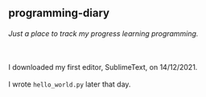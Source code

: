 ## programming-diary
###### Just a place to track my progress learning programming.<br/><br/> 

I downloaded my first editor, SublimeText, on 14/12/2021.<br/>   
I wrote `hello_world.py` later that day.<br/><br/>


